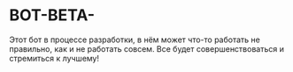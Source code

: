 # BOT-BETA-
Этот бот в процессе разработки, в нём может что-то работать не правильно, как и не работать совсем. Все будет совершенствоваться и стремиться к лучшему!
